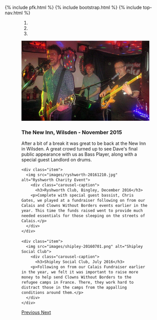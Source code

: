 {% include pfk.html %}
{% include bootstrap.html %}
{% include top-nav.html %}
<div id="myCarousel" class="carousel slide" data-ride="carousel" style="width: 400px; margin: 0 auto">
  <!-- Indicators -->
  <ol class="carousel-indicators">
    <li data-target="#myCarousel" data-slide-to="0" class="active"></li>
    <li data-target="#myCarousel" data-slide-to="1"></li>
    <li data-target="#myCarousel" data-slide-to="2"></li>
  </ol>

  <!-- Wrapper for slides -->
  <div class="carousel-inner">
    <div class="item active">
      <img src="images/new-inn-nov-15.jpg" alt="New Inn, Wilsden Gig">
        <div class="carousel-caption">
          <h3>The New Inn, Wilsden - November 2015</h3>
        <p>After a bit of a break it was great to be back at the New Inn in Wilsden. A great crowd turned up to see Dave's final public appearance with us as Bass Player, along with a special guest Landlord on drums.</p>
      </div>
    </div>

    <div class="item">
      <img src="images/ryshworth-20161210.jpg" alt="Ryshworth Charity Event">
        <div class="carousel-caption">
          <h3>Ryshworth Club, Bingley, December 2016</h3>
        <p>Complete with special guest bassist, Chris Gates, we played at a fundraiser following on from our Calais and Clowns Without Borders events earlier in the year. This time the funds raised went to provide much needed essentials for those sleeping on the streets of Calais.</p>
      </div>
    </div>

    <div class="item">
      <img src="images/shipley-20160701.png" alt="Shipley Social Club">
        <div class="carousel-caption">
          <h3>Shipley Social Club, July 2016</h3>
        <p>Following on from our Calais Fundraiser earlier in the year, we felt it was important to raise more money to help send Clowns Without Borders to the refugee camps in France. There, they work hard to distract those in the camps from the appalling conditions around them.</p>
      </div>
    </div>
  </div>

  <!-- Left and right controls -->
  <a class="left carousel-control" href="#myCarousel" data-slide="prev">
    <span class="glyphicon glyphicon-chevron-left"></span>
    <span class="sr-only">Previous</span>
  </a>
  <a class="right carousel-control" href="#myCarousel" data-slide="next">
    <span class="glyphicon glyphicon-chevron-right"></span>
    <span class="sr-only">Next</span>
  </a>
</div>

